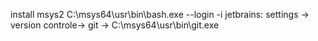 install msys2
C:\msys64\usr\bin\bash.exe --login -i
jetbrains: settings -> version controle-> git -> C:\msys64\usr\bin\git.exe
